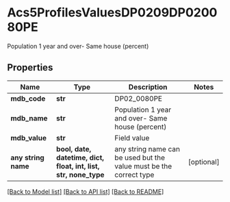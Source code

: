 # Acs5ProfilesValuesDP0209DP020080PE

Population 1 year and over- Same house (percent)

## Properties
Name | Type | Description | Notes
------------ | ------------- | ------------- | -------------
**mdb_code** | **str** | DP02_0080PE | 
**mdb_name** | **str** | Population 1 year and over- Same house (percent) | 
**mdb_value** | **str** | Field value | 
**any string name** | **bool, date, datetime, dict, float, int, list, str, none_type** | any string name can be used but the value must be the correct type | [optional]

[[Back to Model list]](../README.md#documentation-for-models) [[Back to API list]](../README.md#documentation-for-api-endpoints) [[Back to README]](../README.md)


